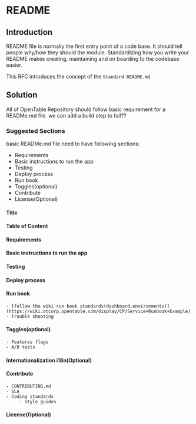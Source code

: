 # README

## Introduction
 README file is normally the first entry point of a code base. It should tell people why/how they should the module.
 Standardizing how you write your README makes creating, maintaining and on boarding to the codebase easier.
 
 This RFC introduces the concept of the `Standard README.md`

## Solution
All of OpenTable Repository should follow basic requirement for a READMe.md file. we can add a build step to fail?? 

### Suggested Sections
basic READMe.md file need to have following sections:

* Requirements
* Basic instructions to run the app
* Testing 
* Deploy process
* Run book
* Toggles(optional)
* Contribute
* License(Optional)



####  Title
####  Table of Content
####  Requirements
#### Basic instructions to run the app
#### Testing 
####  Deploy process
####  Run book
    - [follow the wiki run book standards(dashboard,environments)](https://wiki.otcorp.opentable.com/display/CP/Service+Runbook+Example) 
    - Trouble shooting
#### Toggles(optional)
    - Features flags
    - A/B tests
#### Internationalization i18n(Optional)
#### Contribute
    - CONTRIBUTING.md
    - SLA
    - Coding standards    
         - style guides
    
####  License(Optional)


